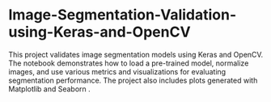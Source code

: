 # Image-Segmentation-Validation-using-Keras-and-OpenCV
This project validates image segmentation models using Keras and OpenCV. The notebook demonstrates how to load a pre-trained model, normalize images, and use various metrics and visualizations for evaluating segmentation performance. The project also includes plots generated with Matplotlib and Seaborn . 

